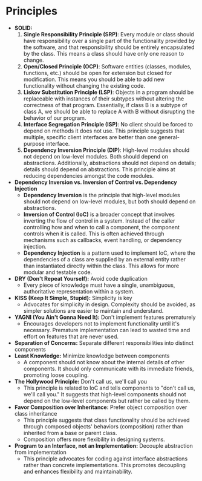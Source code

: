 # Principles

- **SOLID:**
    1. **Single Responsibility Principle (SRP)**: Every module or class should have responsibility over a single part of the functionality provided by the software, and that responsibility should be entirely encapsulated by the class. This means a class should have only one reason to change.
    2. **Open/Closed Principle (OCP)**: Software entities (classes, modules, functions, etc.) should be open for extension but closed for modification. This means you should be able to add new functionality without changing the existing code.
    3. **Liskov Substitution Principle (LSP)**: Objects in a program should be replaceable with instances of their subtypes without altering the correctness of that program. Essentially, if class B is a subtype of class A, we should be able to replace A with B without disrupting the behavior of our program.
    4. **Interface Segregation Principle (ISP)**: No client should be forced to depend on methods it does not use. This principle suggests that multiple, specific client interfaces are better than one general-purpose interface.
    5. **Dependency Inversion Principle (DIP)**: High-level modules should not depend on low-level modules. Both should depend on abstractions. Additionally, abstractions should not depend on details; details should depend on abstractions. This principle aims at reducing dependencies amongst the code modules.
- **Dependency Inversion vs. Inversion of Control vs. Dependency Injection**
  - **Dependency Inversion** is the principle that high-level modules should not depend on low-level modules, but both should depend on abstractions.
  - **Inversion of Control (IoC)** is a broader concept that involves inverting the flow of control in a system. Instead of the caller controlling how and when to call a component, the component controls when it is called. This is often achieved through mechanisms such as callbacks, event handling, or dependency injection.
  - **Dependency Injection** is a pattern used to implement IoC, where the dependencies of a class are supplied by an external entity rather than instantiated directly within the class. This allows for more modular and testable code.
- **DRY (Don't Repeat Yourself):** Avoid code duplication
  - Every piece of knowledge must have a single, unambiguous, authoritative representation within a system.
- **KISS (Keep It Simple, Stupid):** Simplicity is key
  - Advocates for simplicity in design. Complexity should be avoided, as simpler solutions are easier to maintain and understand.
- **YAGNI (You Ain't Gonna Need It):** Don't implement features prematurely
  - Encourages developers not to implement functionality until it's necessary. Premature implementation can lead to wasted time and effort on features that are never used.
- **Separation of Concerns:** Separate different responsibilities into distinct components
- **Least Knowledge:** Minimize knowledge between components
  - A component should not know about the internal details of other components. It should only communicate with its immediate friends, promoting loose coupling.
- **The Hollywood Principle:** Don't call us, we'll call you
  - This principle is related to IoC and tells components to "don't call us, we'll call you." It suggests that high-level components should not depend on the low-level components but rather be called by them.
- **Favor Composition over Inheritance:** Prefer object composition over class inheritance
  - This principle suggests that class functionality should be achieved through composed objects' behaviors (composition) rather than inherited from a base or parent class.
  - Composition offers more flexibility in designing systems.
- **Program to an Interface, not an Implementation:** Decouple abstraction from implementation
  - This principle advocates for coding against interface abstractions rather than concrete implementations. This promotes decoupling and enhances flexibility and maintainability.
